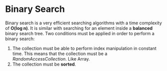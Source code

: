 # Binary Search

Binary search is a very efficient searching algorithms with a time complexity of **O(log n)**. It is similar with searching for an element inside a **balanced** binary search tree. Two conditions must be applied in order to perform a binary search:

1. The collection must be able to perform index manipulation in constant time. This means that the collection must be a _RandomAccessCollection_. Like Array.
2. The collection must be **sorted**.
